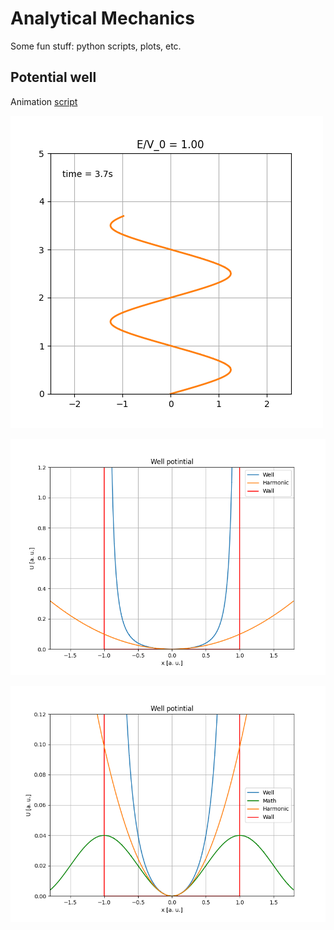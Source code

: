 # Analytical Mechanics
Some fun stuff: python scripts, plots, etc.
## Potential well
Animation [script](https://github.com/arabusov/theormech/blob/main/animations/potential_well.py)

![Well potential solution](https://raw.githubusercontent.com/arabusov/theormech/main/pics/potential_well.png)

![potential well](https://raw.githubusercontent.com/arabusov/theormech/main/pics/well_vs_harmonic.png)

![potential well](https://raw.githubusercontent.com/arabusov/theormech/main/pics/well_vs_math.png)
